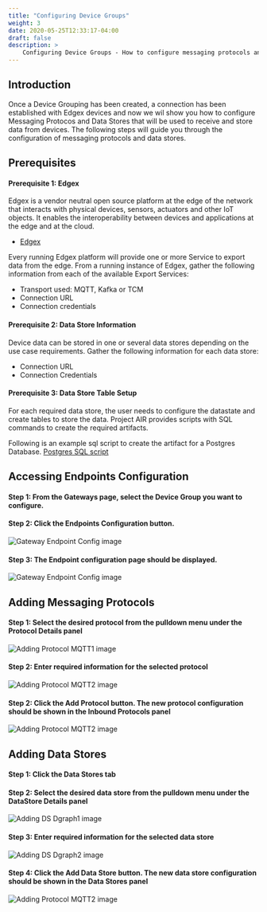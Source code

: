 ```yaml
---
title: "Configuring Device Groups"
weight: 3
date: 2020-05-25T12:33:17-04:00
draft: false
description: >
    Configuring Device Groups - How to configure messaging protocols and data store targets for data.
---
```


## Introduction
Once a Device Grouping has been created, a connection has been established with Edgex devices and now we wil show you how to configure Messaging Protocos and Data Stores that will be used to receive and store data from devices.
The following steps will guide you through the configuration of messaging protocols and data stores.

## Prerequisites

#### Prerequisite 1: Edgex

Edgex is a vendor neutral open source platform at the edge of the network that interacts with physical devices, sensors, actuators and other IoT objects. It enables the interoperability between devices and applications at the edge and at the cloud.

* [Edgex](edgexfoundry.org)

Every running Edgex platform will provide one or more Service to export data from the edge. From a running instance of Edgex, gather the following information from each of the available Export Services:

 * Transport used: MQTT, Kafka or TCM
 * Connection URL
 * Connection credentials

#### Prerequisite 2: Data Store Information

Device data can be stored in one or several data stores depending on the use case requirements. Gather the following information for each data store:

* Connection URL
* Connection Credentials

#### Prerequisite 3: Data Store Table Setup

For each required data store, the user needs to configure the datastate and create tables to store the data. 
Project AIR provides scripts with SQL commands to create the required artifacts. 

Following is an example sql script to create the artifact for a Postgres Database.
[Postgres SQL script](./setup.sql)

 ## Accessing Endpoints Configuration

#### Step 1: From the Gateways page, select the Device Group you want to configure.

#### Step 2: Click the Endpoints Configuration button.

![Gateway Endpoint Config image](./air_config_endpoint_gateway.png)

#### Step 3: The Endpoint configuration page should be displayed.

![Gateway Endpoint Config image](./air_config_endpoint.png)

## Adding Messaging Protocols

#### Step 1: Select the desired protocol from the pulldown menu under the Protocol Details panel

![Adding Protocol MQTT1 image](./air_config_mqtt_1.png)

#### Step 2: Enter required information for the selected protocol

![Adding Protocol MQTT2 image](./air_config_mqtt_2.png)

#### Step 2: Click the Add Protocol button. The new protocol configuration should be shown in the Inbound Protocols panel

![Adding Protocol MQTT2 image](./air_config_mqtt_3.png)

## Adding Data Stores

#### Step 1: Click the Data Stores tab

#### Step 2: Select the desired data store from the pulldown menu under the DataStore Details panel

![Adding DS Dgraph1 image](./air_config_dgraph_1.png)

#### Step 3: Enter required information for the selected data store

![Adding DS Dgraph2 image](./air_config_dgraph_2.png)

#### Step 4: Click the Add Data Store button. The new data store configuration should be shown in the Data Stores panel

![Adding Protocol MQTT2 image](./air_config_dgraph_3.png)